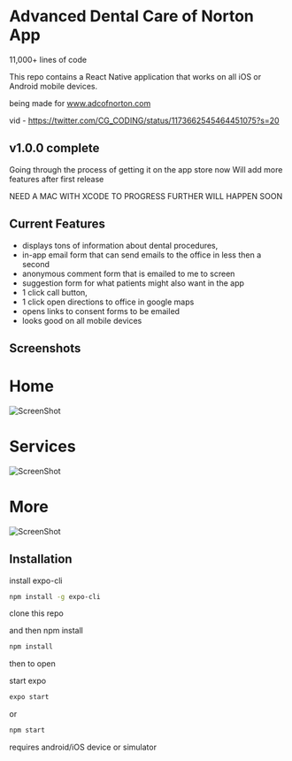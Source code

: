 # Advanced Dental Care of Norton App

11,000+ lines of code

This repo contains a React Native application that works on all iOS or Android mobile devices.

being made for www.adcofnorton.com

vid - https://twitter.com/CG_CODING/status/1173662545464451075?s=20

## v1.0.0 complete

Going through the process of getting it on the app store now
Will add more features after first release

NEED A MAC WITH XCODE TO PROGRESS FURTHER
WILL HAPPEN SOON

## Current Features

- displays tons of information about dental procedures,
- in-app email form that can send emails to the office in less then a second
- anonymous comment form that is emailed to me to screen
- suggestion form for what patients might also want in the app
- 1 click call button,
- 1 click open directions to office in google maps
- opens links to consent forms to be emailed
- looks good on all mobile devices

## Screenshots

# Home

![ScreenShot](https://user-images.githubusercontent.com/42984214/64983893-96985780-d88f-11e9-9ad5-61490af4d474.png)

# Services

![ScreenShot](https://user-images.githubusercontent.com/42984214/64983892-95672a80-d88f-11e9-811e-1711c5870bb0.png)

# More

![ScreenShot](https://user-images.githubusercontent.com/42984214/64983895-97c98480-d88f-11e9-9246-f0ac636ab4a2.png)

## Installation

install expo-cli

```bash
npm install -g expo-cli
```

clone this repo

and then npm install

```bash
npm install
```

then to open

start expo

```bash
expo start
```

or

```bash
npm start
```

requires android/iOS device or simulator
